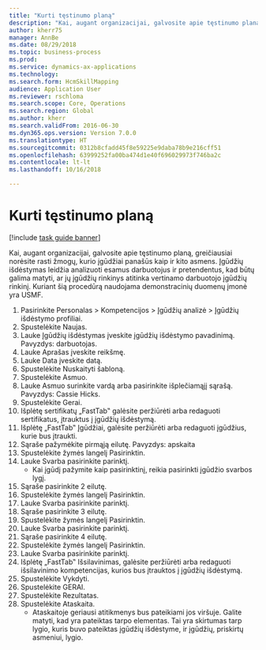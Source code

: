 ```yaml
--- 
title: "Kurti tęstinumo planą"
description: "Kai, augant organizacijai, galvosite apie tęstinumo planą, greičiausiai norėsite rasti žmogų, kurio įgūdžiai panašūs kaip ir kito asmens."
author: kherr75
manager: AnnBe
ms.date: 08/29/2018
ms.topic: business-process
ms.prod: 
ms.service: dynamics-ax-applications
ms.technology: 
ms.search.form: HcmSkillMapping
audience: Application User
ms.reviewer: rschloma
ms.search.scope: Core, Operations
ms.search.region: Global
ms.author: kherr
ms.search.validFrom: 2016-06-30
ms.dyn365.ops.version: Version 7.0.0
ms.translationtype: HT
ms.sourcegitcommit: 0312b8cfadd45f8e59225e9daba78b9e216cff51
ms.openlocfilehash: 63999252fa00ba474d1e40f696029973f746ba2c
ms.contentlocale: lt-lt
ms.lasthandoff: 10/16/2018

---
```

# <a name="develop-succession-plan"></a>Kurti tęstinumo planą

[!include [task guide banner](../../includes/task-guide-banner.md)]

Kai, augant organizacijai, galvosite apie tęstinumo planą, greičiausiai norėsite rasti žmogų, kurio įgūdžiai panašūs kaip ir kito asmens.  Įgūdžių išdėstymas leidžia analizuoti esamus darbuotojus ir pretendentus, kad būtų galima matyti, ar jų įgūdžių rinkinys atitinka vertinamo darbuotojo įgūdžių rinkinį. Kuriant šią procedūrą naudojama demonstracinių duomenų įmonė yra USMF.

1. Pasirinkite Personalas > Kompetencijos > Įgūdžių analizė > Įgūdžių išdėstymo profiliai.
2. Spustelėkite Naujas.
3. Lauke Įgūdžių išdėstymas įveskite įgūdžių išdėstymo pavadinimą.  Pavyzdys: darbuotojas.
4. Lauke Aprašas įveskite reikšmę.
5. Lauke Data įveskite datą.
6. Spustelėkite Nuskaityti šabloną.
7. Spustelėkite Asmuo.
8. Lauke Asmuo surinkite vardą arba pasirinkite išplečiamąjį sąrašą.  Pavyzdys: Cassie Hicks.
9. Spustelėkite Gerai.
10. Išplėtę sertifikatų „FastTab‟ galėsite peržiūrėti arba redaguoti sertifikatus, įtrauktus į įgūdžių išdėstymą.
11. Išplėtę „FastTab‟ Įgūdžiai, galėsite peržiūrėti arba redaguoti įgūdžius, kurie bus įtraukti.
12. Sąraše pažymėkite pirmąją eilutę.  Pavyzdys: apskaita
13. Spustelėkite žymės langelį Pasirinktin.
14. Lauke Svarba pasirinkite parinktį.
    * Kai įgūdį pažymite kaip pasirinktinį, reikia pasirinkti įgūdžio svarbos lygį.  
15. Sąraše pasirinkite 2 eilutę.
16. Spustelėkite žymės langelį Pasirinktin.
17. Lauke Svarba pasirinkite parinktį.
18. Sąraše pasirinkite 3 eilutę.
19. Spustelėkite žymės langelį Pasirinktin.
20. Lauke Svarba pasirinkite parinktį.
21. Sąraše pasirinkite 4 eilutę.
22. Spustelėkite žymės langelį Pasirinktin.
23. Lauke Svarba pasirinkite parinktį.
24. Išplėtę „FastTab‟ Išsilavinimas, galėsite peržiūrėti arba redaguoti išsilavinimo kompetencijas, kurios bus įtrauktos į įgūdžių išdėstymą.
25. Spustelėkite Vykdyti.
26. Spustelėkite GERAI.
27. Spustelėkite Rezultatas.
28. Spustelėkite Ataskaita.
    * Ataskaitoje geriausi atitikmenys bus pateikiami jos viršuje.  Galite matyti, kad yra pateiktas tarpo elementas.  Tai yra skirtumas tarp lygio, kuris buvo pateiktas įgūdžių išdėstyme, ir įgūdžių, priskirtų asmeniui, lygio.  


